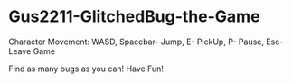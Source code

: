 # Gus2211-GlitchedBug-the-Game
Character Movement: WASD, Spacebar- Jump, E- PickUp, P- Pause, Esc- Leave Game

Find as many bugs as you can! Have Fun!
